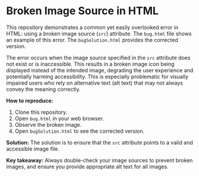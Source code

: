 # Broken Image Source in HTML

This repository demonstrates a common yet easily overlooked error in HTML: using a broken image source (`src`) attribute.  The `bug.html` file shows an example of this error. The `bugSolution.html` provides the corrected version.

The error occurs when the image source specified in the `src` attribute does not exist or is inaccessible.  This results in a broken image icon being displayed instead of the intended image, degrading the user experience and potentially harming accessibility.  This is especially problematic for visually impaired users who rely on alternative text (alt text) that may not always convey the meaning correctly.

**How to reproduce:**
1. Clone this repository.
2. Open `bug.html` in your web browser.
3. Observe the broken image.
4. Open `bugSolution.html` to see the corrected version.

**Solution:**
The solution is to ensure that the `src` attribute points to a valid and accessible image file.

**Key takeaway:**
Always double-check your image sources to prevent broken images, and ensure you provide appropriate alt text for all images.